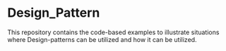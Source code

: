 # Design_Pattern
This repository contains the code-based examples to illustrate situations where Design-patterns can be utilized and how it can be utilized.

